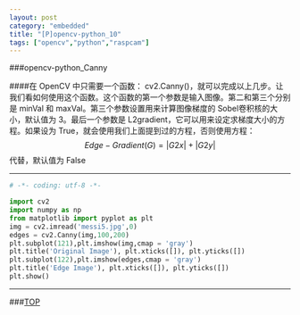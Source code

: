 ```yaml
---
layout: post
category: "embedded"
title: "[P]opencv-python_10"
tags: ["opencv","python","raspcam"]
---
```


<a name="top"></a>
###opencv-python_Canny


####在 OpenCV 中只需要一个函数： cv2.Canny()，就可以完成以上几步。让我们看如何使用这个函数。这个函数的第一个参数是输入图像。第二和第三个分别是 minVal 和 maxVal。第三个参数设置用来计算图像梯度的 Sobel卷积核的大小，默认值为 3。最后一个参数是 L2gradient，它可以用来设定求梯度大小的方程。如果设为 True，就会使用我们上面提到过的方程，否则使用方程： $$Edge−Gradient(G) = |G2 x| + |G2 y| $$ 代替，默认值为 False

- - -


```python
# -*- coding: utf-8 -*-

import cv2
import numpy as np
from matplotlib import pyplot as plt
img = cv2.imread('messi5.jpg',0)
edges = cv2.Canny(img,100,200)
plt.subplot(121),plt.imshow(img,cmap = 'gray')
plt.title('Original Image'), plt.xticks([]), plt.yticks([])
plt.subplot(122),plt.imshow(edges,cmap = 'gray')
plt.title('Edge Image'), plt.xticks([]), plt.yticks([])
plt.show()
```

- - - 

###[TOP](#top)
